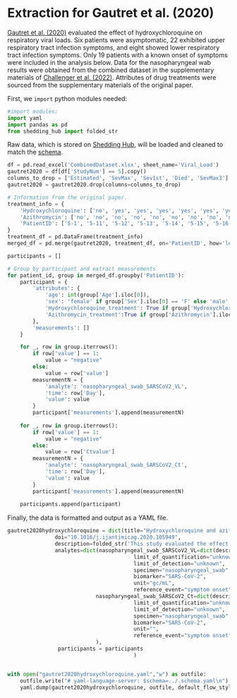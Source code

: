 # Extraction for Gautret et al. (2020)

[Gautret et al. (2020)](https://www.sciencedirect.com/science/article/pii/S0924857920300996?via%3Dihub) evaluated the effect of hydroxychloroquine on respiratory viral loads. Six patients were asymptomatic, 22 exhibited upper respiratory tract infection symptoms, and eight showed lower respiratory tract infection symptoms. Only 19 patients with a known onset of symptoms were included in the analysis below. Data for the nasopharyngeal wab results were obtained from the combined dataset in the supplementary materials of [Challenger et al. (2022)](https://doi.org/10.1186/s12916-021-02220-0). Attributes of drug treatments were sourced from the supplementary materials of the original paper.

First, we `import` python modules needed:

```python
#import modules;
import yaml
import pandas as pd
from shedding_hub import folded_str
```

Raw data, which is stored on [Shedding Hub](https://github.com/shedding-hub/shedding-hub/tree/main/data/gautret2020hydroxychloroquine), will be loaded and cleaned to match the [schema](https://github.com/shedding-hub/shedding-hub/blob/main/data/.schema.yaml). 

```python
df = pd.read_excel('CombinedDataset.xlsx', sheet_name='Viral_Load')
gautret2020 = df[df['StudyNum'] == 5].copy()
columns_to_drop = ['Estimated', 'SevMax', 'Sev1st', 'Died', 'SevMax3']
gautret2020 = gautret2020.drop(columns=columns_to_drop)

# Information from the original paper.
treatment_info = {
    'Hydroxychloroquine': ['no', 'yes', 'yes', 'yes', 'yes', 'yes', 'yes', 'yes', 'yes', 'yes', 'yes', 'yes', 'yes', 'yes', 'yes', 'yes', 'yes', 'yes','yes'],
    'Azithromycin': ['no', 'no', 'no', 'no', 'no', 'no', 'no', 'no', 'no', 'no', 'no', 'no', 'no', 'yes', 'yes', 'yes', 'yes', 'yes','yes'],
    'PatientID': ['5-1', '5-11', '5-12', '5-13', '5-14', '5-15', '5-16', '5-17', '5-18', '5-19', '5-20', '5-21', '5-22', '5-23', '5-24', '5-25', '5-26', '5-27', '5-28']
}
treatment_df = pd.DataFrame(treatment_info)
merged_df = pd.merge(gautret2020, treatment_df, on='PatientID', how='left')

participants = []

# Group by participant and extract measurements
for patient_id, group in merged_df.groupby('PatientID'):
    participant = {
        'attributes': {
            'age': int(group['Age'].iloc[0]),
            'sex': 'female' if group['Sex'].iloc[0] == 'F' else 'male',
            'Hydroxychloroquine_treatment': True if group['Hydroxychloroquine'].iloc[0] == 'yes' else False,
            'Azithromycin_treatment':True if group['Azithromycin'].iloc[0] == 'yes' else False
        },
        'measurements': []
    }

    for _, row in group.iterrows():
        if row['value'] == 1:
            value = "negative"
        else:
            value = row['value']
        measurementN = {
            'analyte': 'nasopharyngeal_swab_SARSCoV2_VL',
            'time': row['Day'],
            'value': value
        }
        participant['measurements'].append(measurementN)
    
    for _, row in group.iterrows():
        if row['value'] == 1:
            value = "negative"
        else:
            value = row['Ctvalue']
        measurementN = {
            'analyte': 'nasopharyngeal_swab_SARSCoV2_Ct',
            'time': row['Day'],
            'value': value
        }
        participant['measurements'].append(measurementN)
        
    participants.append(participant)
```

Finally, the data is formatted and output as a YAML file.

```python
gautret2020hydroxychloroquine = dict(title="Hydroxychloroquine and azithromycin as a treatment of COVID-19:results of an open-label non-randomized clinical trial",
               doi="10.1016/j.ijantimicag.2020.105949",
               description=folded_str('This study evaluated the effect of hydroxychloroquine on respiratory viral loads. Six patients were asymptomatic, 22 exhibited upper respiratory tract infection symptoms, and eight showed lower respiratory tract infection symptoms. Only 19 patients with a known onset of symptoms were included in the analysis below. Data for the nasopharyngeal swab results were obtained from the combined dataset in the supplementary materials of Challenger et al. (2022). Attributes of drug treatments were sourced from the supplementary materials of the original paper.\n'),
               analytes=dict(nasopharyngeal_swab_SARSCoV2_VL=dict(description=folded_str("SARS-CoV-2 RNA genome copy concentration in nasopharyngeal swab samples. Viral load concentrations were obtained from the combined dataset in the supplementary materials of Challenger et al. (2022) Viral load values were estimated using an average standard curve.\n"),
                                        limit_of_quantification="unknown",
                                        limit_of_detection="unknown",
                                        specimen="nasopharyngeal_swab", 
                                        biomarker="SARS-CoV-2", 
                                        unit="gc/mL",
                                        reference_event="symptom onset",),
                            nasopharyngeal_swab_SARSCoV2_Ct=dict(description=folded_str("Cycle threshold (Ct) values targeting the E gene in nasopharyngeal swab samples.\n"),
                                        limit_of_quantification="unknown",
                                        limit_of_detection="unknown",
                                        specimen="nasopharyngeal_swab", 
                                        biomarker="SARS-CoV-2", 
                                        unit="",
                                        reference_event="symptom onset",)
                            ),
                participants = participants
                                        )


with open("gautret2020hydroxychloroquine.yaml","w") as outfile:
    outfile.write("# yaml-language-server: $schema=../.schema.yaml\n")
    yaml.dump(gautret2020hydroxychloroquine, outfile, default_flow_style=False, sort_keys=False)
```
